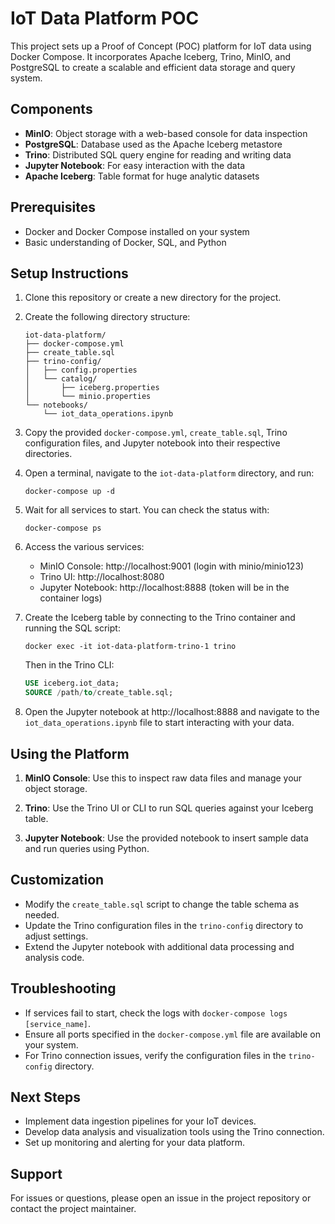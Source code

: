 # IoT Data Platform POC

This project sets up a Proof of Concept (POC) platform for IoT data using Docker Compose. It incorporates Apache Iceberg, Trino, MinIO, and PostgreSQL to create a scalable and efficient data storage and query system.

## Components

- **MinIO**: Object storage with a web-based console for data inspection
- **PostgreSQL**: Database used as the Apache Iceberg metastore
- **Trino**: Distributed SQL query engine for reading and writing data
- **Jupyter Notebook**: For easy interaction with the data
- **Apache Iceberg**: Table format for huge analytic datasets

## Prerequisites

- Docker and Docker Compose installed on your system
- Basic understanding of Docker, SQL, and Python

## Setup Instructions

1. Clone this repository or create a new directory for the project.

2. Create the following directory structure:
   ```
   iot-data-platform/
   ├── docker-compose.yml
   ├── create_table.sql
   ├── trino-config/
   │   ├── config.properties
   │   └── catalog/
   │       ├── iceberg.properties
   │       └── minio.properties
   └── notebooks/
       └── iot_data_operations.ipynb
   ```

3. Copy the provided `docker-compose.yml`, `create_table.sql`, Trino configuration files, and Jupyter notebook into their respective directories.

4. Open a terminal, navigate to the `iot-data-platform` directory, and run:
   ```
   docker-compose up -d
   ```

5. Wait for all services to start. You can check the status with:
   ```
   docker-compose ps
   ```

6. Access the various services:
   - MinIO Console: http://localhost:9001 (login with minio/minio123)
   - Trino UI: http://localhost:8080
   - Jupyter Notebook: http://localhost:8888 (token will be in the container logs)

7. Create the Iceberg table by connecting to the Trino container and running the SQL script:
   ```
   docker exec -it iot-data-platform-trino-1 trino
   ```
   Then in the Trino CLI:
   ```sql
   USE iceberg.iot_data;
   SOURCE /path/to/create_table.sql;
   ```

8. Open the Jupyter notebook at http://localhost:8888 and navigate to the `iot_data_operations.ipynb` file to start interacting with your data.

## Using the Platform

1. **MinIO Console**: Use this to inspect raw data files and manage your object storage.

2. **Trino**: Use the Trino UI or CLI to run SQL queries against your Iceberg table.

3. **Jupyter Notebook**: Use the provided notebook to insert sample data and run queries using Python.

## Customization

- Modify the `create_table.sql` script to change the table schema as needed.
- Update the Trino configuration files in the `trino-config` directory to adjust settings.
- Extend the Jupyter notebook with additional data processing and analysis code.

## Troubleshooting

- If services fail to start, check the logs with `docker-compose logs [service_name]`.
- Ensure all ports specified in the `docker-compose.yml` file are available on your system.
- For Trino connection issues, verify the configuration files in the `trino-config` directory.

## Next Steps

- Implement data ingestion pipelines for your IoT devices.
- Develop data analysis and visualization tools using the Trino connection.
- Set up monitoring and alerting for your data platform.

## Support

For issues or questions, please open an issue in the project repository or contact the project maintainer.